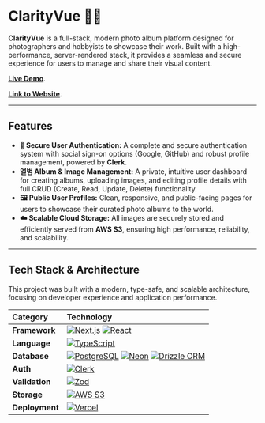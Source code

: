 # ClarityVue 📸✨

**ClarityVue** is a full-stack, modern photo album platform designed for photographers and hobbyists to showcase their work. Built with a high-performance, server-rendered stack, it provides a seamless and secure experience for users to manage and share their visual content.

**[Live Demo](https://your-live-demo-url.com)**.

**[Link to Website](https://www.clarityvue.com)**.

---

## Features

- **👤 Secure User Authentication:** A complete and secure authentication system with social sign-on options (Google, GitHub) and robust profile management, powered by **Clerk**.
- **앨범 Album & Image Management:** A private, intuitive user dashboard for creating albums, uploading images, and editing profile details with full CRUD (Create, Read, Update, Delete) functionality.
- **🖼️ Public User Profiles:** Clean, responsive, and public-facing pages for users to showcase their curated photo albums to the world.
- **☁️ Scalable Cloud Storage:** All images are securely stored and efficiently served from **AWS S3**, ensuring high performance, reliability, and scalability.

---

## Tech Stack & Architecture

This project was built with a modern, type-safe, and scalable architecture, focusing on developer experience and application performance.

| Category       | Technology                                                                                                                                                                                                                                                                                                                                                                                                             |
| :------------- | :--------------------------------------------------------------------------------------------------------------------------------------------------------------------------------------------------------------------------------------------------------------------------------------------------------------------------------------------------------------------------------------------------------------------- |
| **Framework**  | [![Next.js](https://img.shields.io/badge/Next.js-000000?style=for-the-badge&logo=next.js&logoColor=white)](https://nextjs.org/) [![React](https://img.shields.io/badge/React-20232A?style=for-the-badge&logo=react&logoColor=61DAFB)](https://reactjs.org/)                                                                                                                                                            |
| **Language**   | [![TypeScript](https://img.shields.io/badge/TypeScript-007ACC?style=for-the-badge&logo=typescript&logoColor=white)](https://www.typescriptlang.org/)                                                                                                                                                                                                                                                                   |
| **Database**   | [![PostgreSQL](https://img.shields.io/badge/PostgreSQL-316192?style=for-the-badge&logo=postgresql&logoColor=white)](https://www.postgresql.org/) [![Neon](https://img.shields.io/badge/Neon-00C7B1?style=for-the-badge&logo=neon&logoColor=white)](https://neon.tech/) [![Drizzle ORM](https://img.shields.io/badge/Drizzle%20ORM-C5F74F?style=for-the-badge&logo=drizzle&logoColor=black)](https://orm.drizzle.team/) |
| **Auth**       | [![Clerk](https://img.shields.io/badge/Clerk-6C47FF?style=for-the-badge&logo=clerk&logoColor=white)](https://clerk.dev/)                                                                                                                                                                                                                                                                                               |
| **Validation** | [![Zod](https://img.shields.io/badge/Zod-3E67B1?style=for-the-badge&logo=zod&logoColor=white)](https://zod.dev/)                                                                                                                                                                                                                                                                                                       |
| **Storage**    | [![AWS S3](https://img.shields.io/badge/AWS%20S3-569A31?style=for-the-badge&logo=amazon-s3&logoColor=white)](https://aws.amazon.com/s3/)                                                                                                                                                                                                                                                                               |
| **Deployment** | [![Vercel](https://img.shields.io/badge/Vercel-000000?style=for-the-badge&logo=vercel&logoColor=white)](https://vercel.com/)                                                                                                                                                                                                                                                                                           |
